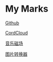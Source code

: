 # My Marks

[Github](https://github.com/Mxtzz)

[CordCloud](https://cordcloud.biz/user)

[音乐磁场](https://hifini.com/)

[图片转换器](https://imagestool.com/webp2jpg-online/)